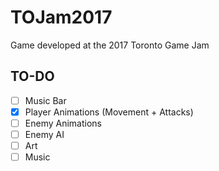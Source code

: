 # TOJam2017
Game developed at the 2017 Toronto Game Jam

## TO-DO
- [ ] Music Bar
- [x] Player Animations (Movement + Attacks)
- [ ] Enemy Animations
- [ ] Enemy AI
- [ ] Art
- [ ] Music
